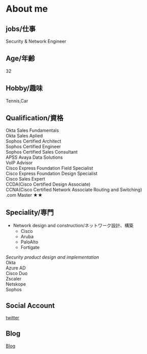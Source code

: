 # About me

## jobs/仕事

Security & Network Engineer

## Age/年齢

32

## Hobby/趣味

Tennis,Car

## Qualification/資格

Okta Sales Fundamentals  
Okta Sales Aplied  
Sophos Certified Architect  
Sophos Certified Engineer  
Sophos Certified Sales Consultant  
APSS Avaya Data Solutions  
VoIP Advisor  
Cisco Express Foundation Field Specialist  
Cisco Express Foundation Design Specialist  
Cisco Sales Expert  
CCDA(Cisco Certified Design Associate)  
CCNA(Cisco Certified Network Associate Routing and Switching)  
.com Master ★★  

## Speciality/専門

+ Network design and construction/ネットワーク設計、構築    
  + Cisco  
  + Aruba  
  + PaloAlto  
  + Fortigate  
  
*Security product design and implementation*  
  Okta  
  Azure AD  
  Cisco Duo  
  Zscaler  
  Netskope  
  Sophos  

## Social Account

  [twitter](https://twitter.com/ytksec)

## Blog

  [Blog](https://www.lifehusky.com)

